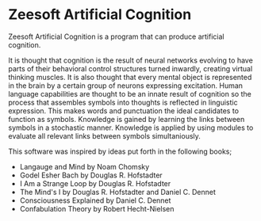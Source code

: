 Zeesoft Artificial Cognition
============================
Zeesoft Artificial Cognition is a program that can produce artificial cognition.  

It is thought that cognition is the result of neural networks evolving to have parts of their behavioral control structures turned inwardly, creating virtual thinking muscles. It is also thought that every mental object is represented in the brain by a certain group of neurons expressing excitation. Human language capabilities are thought to be an innate result of cognition so the process that assembles symbols into thoughts is reflected in linguistic expression. This makes words and punctuation the ideal candidates to function as symbols. Knowledge is gained by learning the links between symbols in a stochastic manner. Knowledge is applied by using modules to evaluate all relevant links between symbols simultaniously.  

This software was inspired by ideas put forth in the following books;  
 * Langauge and Mind by Noam Chomsky
 * Godel Esher Bach by Douglas R. Hofstadter
 * I Am a Strange Loop by Douglas R. Hofstadter
 * The Mind's I by Douglas R. Hofstadter and Daniel C. Dennet
 * Consciousness Explained by Daniel C. Dennet
 * Confabulation Theory by Robert Hecht-Nielsen
